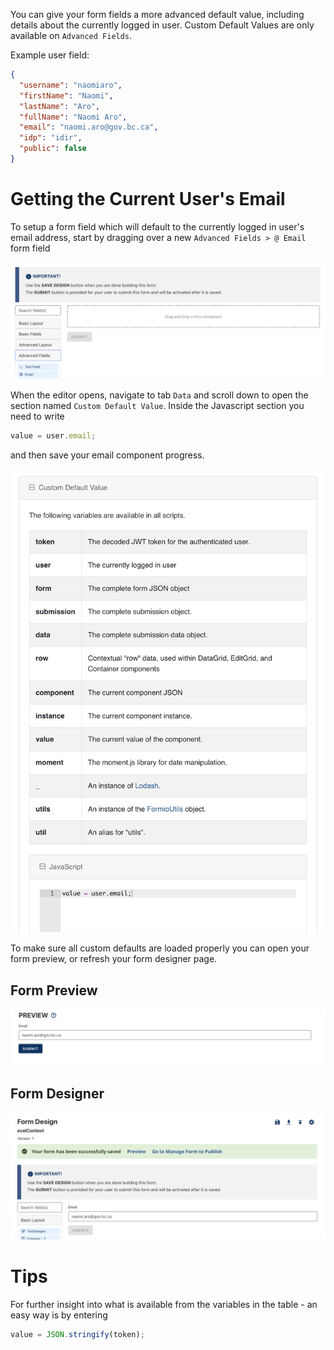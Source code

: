 You can give your form fields a more advanced default value, including details about the currently logged in user. Custom Default Values are only available on `Advanced Fields`.

Example user field:
```json
{
  "username": "naomiaro",
  "firstName": "Naomi",
  "lastName": "Aro",
  "fullName": "Naomi Aro",
  "email": "naomi.aro@gov.bc.ca",
  "idp": "idir",
  "public": false
}
```

# Getting the Current User's Email

To setup a form field which will default to the currently logged in user's email address, start by dragging over a new `Advanced Fields > @ Email` form field

![](images/custom_default_email_field.png)

When the editor opens, navigate to tab `Data` and scroll down to open the section named `Custom Default Value`. Inside the Javascript section you need to write
```javascript
value = user.email;
```
and then save your email component progress.

![](images/custom_default_javascript.png)

To make sure all custom defaults are loaded properly you can open your form preview, or refresh your form designer page.

## Form Preview
![](images/custom_default_form_design.png)

## Form Designer
![](images/custom_default_form_preview.png)

# Tips

For further insight into what is available from the variables in the table - an easy way is by entering

```javascript
value = JSON.stringify(token);
```

